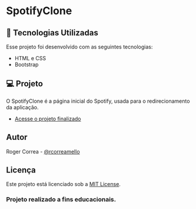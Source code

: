 # SpotifyClone

## 🚀 Tecnologias Utilizadas

Esse projeto foi desenvolvido com as seguintes tecnologias:

- HTML e CSS
- Bootstrap

## 💻 Projeto

O SpotifyClone é a página inicial do Spotify, usada para o redirecionamento da aplicação.

- [Acesse o projeto finalizado]([https://rmeiio.github.io/RogersTree](https://rmeiio.github.io/SpotifyClone/))

## Autor

Roger Correa - [@rcorreamello](https://github.com/rmeIIo/)

## Licença

Este projeto está licenciado sob a [MIT License](LICENSE).

### Projeto realizado a fins educacionais.
